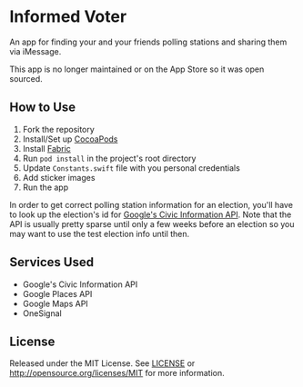 # Informed Voter

An app for finding your and your friends polling stations and sharing them via iMessage.

This app is no longer maintained or on the App Store so it was open sourced.

## How to Use

1. Fork the repository
2. Install/Set up [CocoaPods](https://cocoapods.org)
3. Install [Fabric](https://fabric.io)
4. Run `pod install` in the project's root directory
5. Update `Constants.swift` file with you personal credentials
6. Add sticker images
7. Run the app

In order to get correct polling station information for an election, you'll have to look up the election's id for [Google's Civic Information API](https://developers.google.com/civic-information/docs/v2/elections/electionQuery). Note that the API is usually pretty sparse until only a few weeks before an election so you may want to use the test election info until then.

## Services Used
* Google's Civic Information API
* Google Places API
* Google Maps API
* OneSignal

## License

Released under the MIT License. See [LICENSE](LICENSE) or http://opensource.org/licenses/MIT for more information.